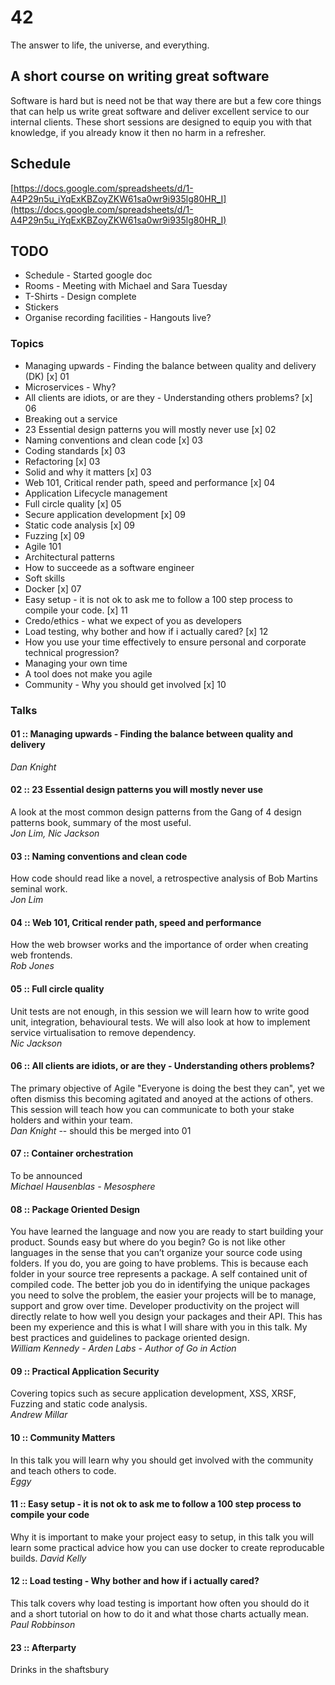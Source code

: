 # 42
The answer to life, the universe, and everything.

## A short course on writing great software
Software is hard but is need not be that way there are but a few core things
that can help us write great software and deliver excellent service to our 
internal clients.  These short sessions are designed to equip you with that
knowledge, if you already know it then no harm in a refresher.

## Schedule
[https://docs.google.com/spreadsheets/d/1-A4P29n5u_iYqExKBZoyZKW61sa0wr9i935lg80HR_I](https://docs.google.com/spreadsheets/d/1-A4P29n5u_iYqExKBZoyZKW61sa0wr9i935lg80HR_I)

## TODO
* Schedule - Started google doc
* Rooms - Meeting with Michael and Sara Tuesday
* T-Shirts - Design complete
* Stickers
* Organise recording facilities - Hangouts live?

### Topics
* Managing upwards - Finding the balance between quality and delivery (DK) [x] 01
* Microservices - Why?
* All clients are idiots, or are they - Understanding others problems? [x] 06
* Breaking out a service
* 23 Essential design patterns you will mostly never use [x] 02
* Naming conventions and clean code [x] 03
* Coding standards [x] 03
* Refactoring [x] 03
* Solid and why it matters [x] 03
* Web 101, Critical render path, speed and performance [x] 04
* Application Lifecycle management
* Full circle quality [x] 05
* Secure application development [x] 09
* Static code analysis [x] 09
* Fuzzing [x] 09
* Agile 101
* Architectural patterns
* How to succeede as a software engineer 
* Soft skills
* Docker [x] 07
* Easy setup - it is not ok to ask me to follow a 100 step process to compile
  your code. [x] 11
* Credo/ethics - what we expect of you as developers
* Load testing, why bother and how if i actually cared? [x] 12
* How you use your time effectively to ensure personal and corporate technical progression?
* Managing your own time
* A tool does not make you agile
* Community - Why you should get involved [x] 10

### Talks

#### 01 :: Managing upwards - Finding the balance between quality and delivery  
*Dan Knight*

#### 02 :: 23 Essential design patterns you will mostly never use
A look at the most common design patterns from the Gang of 4 design patterns book, summary of the most useful.  
*Jon Lim, Nic Jackson*

#### 03 :: Naming conventions and clean code
How code should read like a novel, a retrospective analysis of Bob Martins seminal work.  
*Jon Lim*

#### 04 :: Web 101, Critical render path, speed and performance
How the web browser works and the importance of order when creating web frontends.  
*Rob Jones*

#### 05 :: Full circle quality
Unit tests are not enough, in this session we will learn how to write good unit, integration, behavioural tests.  We will also look at how to implement service virtualisation to remove dependency.  
*Nic Jackson*

#### 06 :: All clients are idiots, or are they - Understanding others problems?
The primary objective of Agile "Everyone is doing the best they can", yet we often dismiss this becoming agitated and anoyed at the actions of others.  This session will teach how you can communicate to both your stake holders and within your team.  
*Dan Knight*
-- should this be merged into 01

#### 07 :: Container orchestration
To be announced  
*Michael Hausenblas - Mesosphere*

#### 08 :: Package Oriented Design
You have learned the language and now you are ready to start building your product. Sounds easy but where do you begin? Go is not like other languages in the sense that you can’t organize your source code using folders. If you do, you are going to have problems. This is because each folder in your source tree represents a package. A self contained unit of compiled code. The better job you do in identifying the unique packages you need to solve the problem, the easier your projects will be to manage, support and grow over time. Developer productivity on the project will directly relate to how well you design your packages and their API. This has been my experience and this is what I will share with you in this talk. My best practices and guidelines to package oriented design.  
*William Kennedy - Arden Labs - Author of Go in Action*

#### 09 :: Practical Application Security
Covering topics such as secure application development, XSS, XRSF, Fuzzing and static code analysis.  
*Andrew Millar*

#### 10 :: Community Matters
In this talk you will learn why you should get involved with the community and teach others to code.  
*Eggy*

#### 11 :: Easy setup - it is not ok to ask me to follow a 100 step process to compile your code
Why it is important to make your project easy to setup, in this talk you will learn some practical advice how you can use docker to create reproducable builds.
*David Kelly*

#### 12 :: Load testing - Why bother and how if i actually cared?
This talk covers why load testing is important how often you should do it and a short tutorial on how to do it and what those charts actually mean.  
*Paul Robbinson*

#### 23 :: Afterparty
Drinks in the shaftsbury
